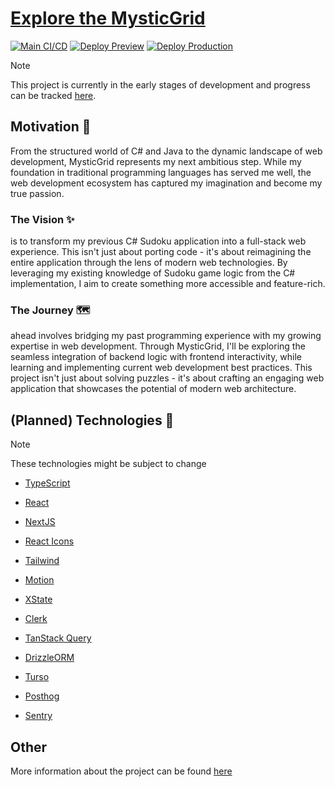 # [Explore the MysticGrid](https://nextjs-mysticgrid.vercel.app/)

[![Main CI/CD](https://github.com/Neonsy/NextJS-MysticGrid/actions/workflows/main-ci-cd.yml/badge.svg)](https://github.com/Neonsy/NextJS-MysticGrid/actions/workflows/main-ci-cd.yml)
[![Deploy Preview](https://github.com/Neonsy/NextJS-MysticGrid/actions/workflows/deploy-preview.yml/badge.svg?branch=Preview)](https://github.com/Neonsy/NextJS-MysticGrid/actions/workflows/deploy-preview.yml)
[![Deploy Production](https://github.com/Neonsy/NextJS-MysticGrid/actions/workflows/deploy-prod.yml/badge.svg)](https://github.com/Neonsy/NextJS-MysticGrid/actions/workflows/deploy-prod.yml)

> [!NOTE]
> This project is currently in the early stages of development and progress can be tracked [here](https://github.com/Neonsy/NextJS-MysticGrid/tree/Dev).

## Motivation 🎯

From the structured world of C# and Java to the dynamic landscape of web development, MysticGrid represents my next ambitious step.
While my foundation in traditional programming languages has served me well, the web development ecosystem has captured my imagination and become my true passion.

### The Vision ✨
is to transform my previous C# Sudoku application into a full-stack web experience. This isn't just about porting code - it's about reimagining the entire application through the lens of modern web technologies.
By leveraging my existing knowledge of Sudoku game logic from the C# implementation, I aim to create something more accessible and feature-rich.

### The Journey 🗺️
ahead involves bridging my past programming experience with my growing expertise in web development.
Through MysticGrid, I'll be exploring the seamless integration of backend logic with frontend interactivity, while learning and implementing current web development best practices.
This project isn't just about solving puzzles - it's about crafting an engaging web application that showcases the potential of modern web architecture.

## (Planned) Technologies 💎

> [!NOTE]
> These technologies might be subject to change

- [TypeScript](https://www.typescriptlang.org/)
- [React](https://react.dev/)
- [NextJS](https://nextjs.org/)

- [React Icons](https://react-icons.github.io/react-icons/)
- [Tailwind](https://tailwindcss.com/)
- [Motion](https://www.motion.dev/)

- [XState](https://xstate.js.org/)

- [Clerk](https://clerk.com/)
- [TanStack Query](https://tanstack.com/query)
- [DrizzleORM](https://orm.drizzle.team/)
- [Turso](https://turso.tech/)

- [Posthog](https://posthog.com/)
- [Sentry](https://sentry.io/)

## Other

More information about the project can be found [here](/markdown)
